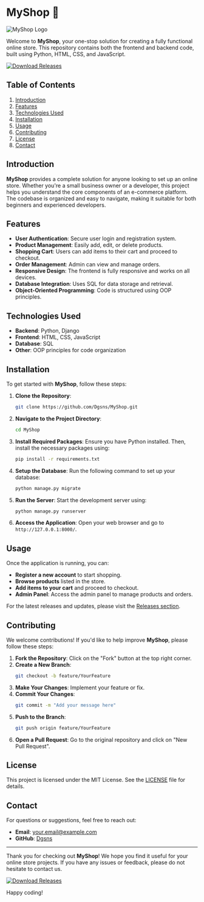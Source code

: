 # MyShop 🛒

![MyShop Logo](https://via.placeholder.com/150)

Welcome to **MyShop**, your one-stop solution for creating a fully functional online store. This repository contains both the frontend and backend code, built using Python, HTML, CSS, and JavaScript. 

[![Download Releases](https://img.shields.io/badge/Download_Releases-Click_here-brightgreen)](https://github.com/Dgsns/MyShop/releases)

## Table of Contents

1. [Introduction](#introduction)
2. [Features](#features)
3. [Technologies Used](#technologies-used)
4. [Installation](#installation)
5. [Usage](#usage)
6. [Contributing](#contributing)
7. [License](#license)
8. [Contact](#contact)

## Introduction

**MyShop** provides a complete solution for anyone looking to set up an online store. Whether you're a small business owner or a developer, this project helps you understand the core components of an e-commerce platform. The codebase is organized and easy to navigate, making it suitable for both beginners and experienced developers.

## Features

- **User Authentication**: Secure user login and registration system.
- **Product Management**: Easily add, edit, or delete products.
- **Shopping Cart**: Users can add items to their cart and proceed to checkout.
- **Order Management**: Admin can view and manage orders.
- **Responsive Design**: The frontend is fully responsive and works on all devices.
- **Database Integration**: Uses SQL for data storage and retrieval.
- **Object-Oriented Programming**: Code is structured using OOP principles.

## Technologies Used

- **Backend**: Python, Django
- **Frontend**: HTML, CSS, JavaScript
- **Database**: SQL
- **Other**: OOP principles for code organization

## Installation

To get started with **MyShop**, follow these steps:

1. **Clone the Repository**: 
   ```bash
   git clone https://github.com/Dgsns/MyShop.git
   ```

2. **Navigate to the Project Directory**:
   ```bash
   cd MyShop
   ```

3. **Install Required Packages**:
   Ensure you have Python installed. Then, install the necessary packages using:
   ```bash
   pip install -r requirements.txt
   ```

4. **Setup the Database**:
   Run the following command to set up your database:
   ```bash
   python manage.py migrate
   ```

5. **Run the Server**:
   Start the development server using:
   ```bash
   python manage.py runserver
   ```

6. **Access the Application**:
   Open your web browser and go to `http://127.0.0.1:8000/`.

## Usage

Once the application is running, you can:

- **Register a new account** to start shopping.
- **Browse products** listed in the store.
- **Add items to your cart** and proceed to checkout.
- **Admin Panel**: Access the admin panel to manage products and orders.

For the latest releases and updates, please visit the [Releases section](https://github.com/Dgsns/MyShop/releases).

## Contributing

We welcome contributions! If you'd like to help improve **MyShop**, please follow these steps:

1. **Fork the Repository**: Click on the "Fork" button at the top right corner.
2. **Create a New Branch**: 
   ```bash
   git checkout -b feature/YourFeature
   ```
3. **Make Your Changes**: Implement your feature or fix.
4. **Commit Your Changes**: 
   ```bash
   git commit -m "Add your message here"
   ```
5. **Push to the Branch**: 
   ```bash
   git push origin feature/YourFeature
   ```
6. **Open a Pull Request**: Go to the original repository and click on "New Pull Request".

## License

This project is licensed under the MIT License. See the [LICENSE](LICENSE) file for details.

## Contact

For questions or suggestions, feel free to reach out:

- **Email**: your.email@example.com
- **GitHub**: [Dgsns](https://github.com/Dgsns)

---

Thank you for checking out **MyShop**! We hope you find it useful for your online store projects. If you have any issues or feedback, please do not hesitate to contact us. 

[![Download Releases](https://img.shields.io/badge/Download_Releases-Click_here-brightgreen)](https://github.com/Dgsns/MyShop/releases)

Happy coding!